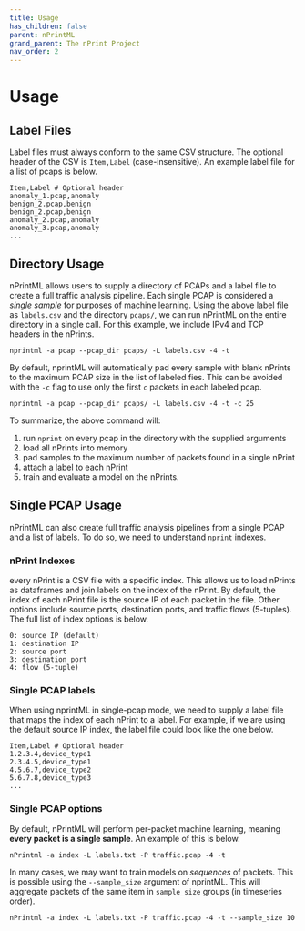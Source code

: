 ```yaml
---
title: Usage
has_children: false
parent: nPrintML
grand_parent: The nPrint Project
nav_order: 2
---
```


# Usage

## Label Files

Label files must always conform to the same CSV structure. The optional header of the CSV is `Item,Label` (case-insensitive). An example label file for a list of pcaps is below.

```
Item,Label # Optional header
anomaly_1.pcap,anomaly
benign_2.pcap,benign
benign_2.pcap,benign
anomaly_2.pcap,anomaly
anomaly_3.pcap,anomaly
...
```

## Directory Usage

nPrintML allows users to supply a directory of PCAPs and a label file to create a full traffic analysis pipeline. Each single PCAP is considered a *single sample* for purposes of machine learning. Using the above label file as `labels.csv` and the directory `pcaps/`, we can run nPrintML on the entire directory in a single call. For this example, we include IPv4 and TCP headers in the nPrints.

`nprintml -a pcap --pcap_dir pcaps/ -L labels.csv -4 -t`

 By default, nprintML will automatically pad every sample with blank nPrints to the maximum PCAP size in the list of labeled fies. This can be avoided with the `-c` flag to use only the first `c` packets in each labeled pcap.
 
`nprintml -a pcap --pcap_dir pcaps/ -L labels.csv -4 -t -c 25`

To summarize, the above command will:

1. run `nprint` on every pcap in the directory with the supplied arguments
2. load all nPrints into memory
3. pad samples to the maximum number of packets found in a single nPrint
4. attach a label to each nPrint
5. train and evaluate a model on the nPrints.


## Single PCAP Usage

nPrintML can also create full traffic analysis pipelines from a single PCAP and a list of labels. To do so, we need to understand `nprint` indexes.

### nPrint Indexes

every nPrint is a CSV file with a specific index. This allows us to load nPrints as dataframes and join labels on the index of the nPrint. By default, the index of each nPrint file is the source IP of each packet in the file. Other options include source ports, destination ports, and traffic flows (5-tuples). The full list of index options is below.

```
0: source IP (default)
1: destination IP
2: source port
3: destination port
4: flow (5-tuple)
```

### Single PCAP labels

When using nprintML in single-pcap mode, we need to supply a label file that maps the index of each nPrint to a label. For example, if we are using the default source IP index, the label file could look like the one below.

```
Item,Label # Optional header
1.2.3.4,device_type1
2.3.4.5,device_type1
4.5.6.7,device_type2
5.6.7.8,device_type3
...
```

### Single PCAP options

By default, nPrintML will perform per-packet machine learning, meaning **every packet is a single sample**. An example of this is below.

`nPrintml -a index -L labels.txt -P traffic.pcap -4 -t`

In many cases, we may want to train models on *sequences* of packets. This is possible using the `--sample_size` argument of nprintML. This will aggregate packets of the same item in `sample_size` groups (in timeseries order).

`nPrintml -a index -L labels.txt -P traffic.pcap -4 -t --sample_size 10`


